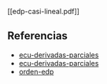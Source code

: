 [[edp-casi-lineal.pdf]]

## Referencias
- [ecu-derivadas-parciales](./ecu-derivadas-parciales.md)
- [ecu-derivadas-parciales](./ecu-derivadas-parciales.md)
- [orden-edp](./orden-edp.md)
